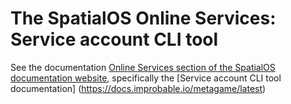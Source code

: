 # The SpatialOS Online Services: Service account CLI tool

See the documentation [Online Services section of the SpatialOS documentation website](https://docs.improbable.io/metagame/latest), specifically the [Service account CLI tool documentation] (https://docs.improbable.io/metagame/latest)